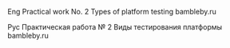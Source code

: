 
Eng
Practical work No. 2 Types of platform testing bambleby.ru

Рус
Практическая работа № 2 Виды тестирования платформы bambleby.ru
 

